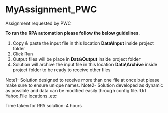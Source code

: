 # MyAssignment_PWC
Assignment requested by PWC

**To run the RPA automation please follow the below guidelines.**
1. Copy & paste the input file in this location **Data\Input** inside project folder
2. Click Run
3. Output files will be place in **Data\Output** inside project folder
4. Solution will archive the input file in this location **Data\Archive** inside project folder to be ready to receive other files

Note1- Solution designed to receive more than one file at once but please make sure to ensure unique names.
Note2- Solution developed as dynamic as possible and data can be modified easily through config file. Url Yahoo,File locations..etc

Time taken for RPA solution: 4 hours
